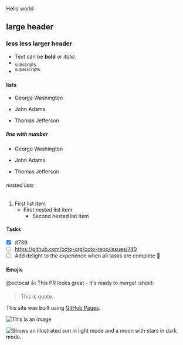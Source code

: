 Hello world


## large header 
### less less larger header

- Text can be **bold** or *italic*.
- <sub>subscripts.</sub>
- <sup>superscripts.</sup>

#### lists
- George Washington
* John Adams
+ Thomas Jefferson

##### line with number
- George Washington
* John Adams
+ Thomas Jefferson

###### nested lists
1. First list item
   - First nested list item
     - Second nested list item

#### Tasks

- [x] #739
- [ ] https://github.com/octo-org/octo-repo/issues/740
- [ ] Add delight to the experience when all tasks are complete :tada:

#### Emojis
@octocat :+1: This PR looks great - it's ready to merge! :shipit:





> This is quote.


This site was built using [GitHub Pages](https://pages.github.com/).

![This is an image](https://myoctocat.com/assets/images/base-octocat.svg)

<picture>
  <source media="(prefers-color-scheme: dark)" srcset="https://user-images.githubusercontent.com/25423296/163456776-7f95b81a-f1ed-45f7-b7ab-8fa810d529fa.png">
  <source media="(prefers-color-scheme: light)" srcset="https://user-images.githubusercontent.com/25423296/163456779-a8556205-d0a5-45e2-ac17-42d089e3c3f8.png">
  <img alt="Shows an illustrated sun in light mode and a moon with stars in dark mode." src="https://user-images.githubusercontent.com/25423296/163456779-a8556205-d0a5-45e2-ac17-42d089e3c3f8.png">
</picture>
